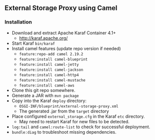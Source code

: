 ## External Storage Proxy using Camel

### Installation

- Download and extract Apache Karaf Container 4.1+
  - http://karaf.apache.org/
- Start Karaf `bin/karaf`
- Install camel features (update repo version if needed)
  - `feature:repo-add camel 2.19.2`
  - `feature:install camel-blueprint`
  - `feature:install camel-jetty`
  - `feature:install camel-jackson`
  - `feature:install camel-http4`
  - `feature:install camel-mustache`
  - `feature:install camel-aws`
- Clone this git repo somewhere.
- Generate a JAR with `mvn package`    
- Copy into the Karaf `deploy` directory:
  - `OSGI-INF/blueprint/external-storage-proxy.xml`
  - The generated .jar from the `target` directory 
- Place configured `external_storage.cfg` in the Karaf `etc` directory.
  - May need to restart Karaf for new files to be detected.  
- `log:tail` and `camel:route-list` to check for successful deployment.
- `bundle:diag` to troubleshoot missing dependencies.

